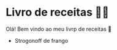 # Livro de receitas :man_cook:
Olá! Bem vindo ao meu livrp de receitas :wave:

 - Strogonoff de frango
